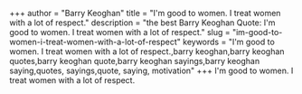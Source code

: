 +++
author = "Barry Keoghan"
title = "I'm good to women. I treat women with a lot of respect."
description = "the best Barry Keoghan Quote: I'm good to women. I treat women with a lot of respect."
slug = "im-good-to-women-i-treat-women-with-a-lot-of-respect"
keywords = "I'm good to women. I treat women with a lot of respect.,barry keoghan,barry keoghan quotes,barry keoghan quote,barry keoghan sayings,barry keoghan saying,quotes, sayings,quote, saying, motivation"
+++
I'm good to women. I treat women with a lot of respect.
